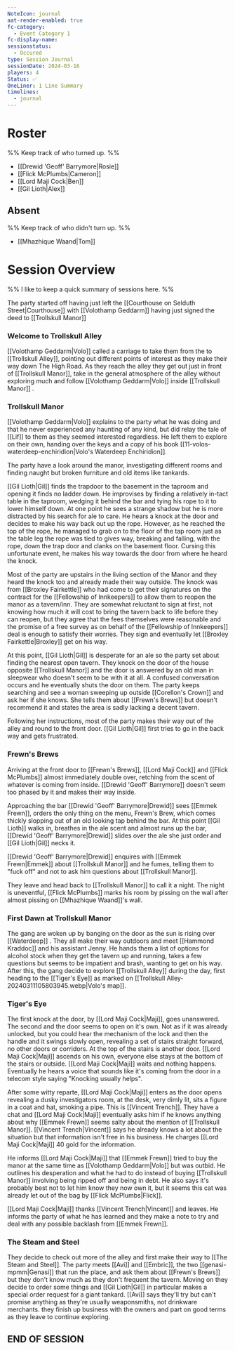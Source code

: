 ```yaml
---
NoteIcon: journal
aat-render-enabled: true
fc-category:
  - Event Category 1
fc-display-name: 
sessionstatus:
  - Occured
type: Session Journal
sessionDate: 2024-03-16
players: 4
Status: ✅
OneLiner: 1 Line Summary
timelines:
  - journal
---
```




# Roster 

%% Keep track of who turned up. %%

- [[Drewid 'Geoff' Barrymore|Rosie]]
- [[Flick McPlumbs|Cameron]]
- [[Lord Maji Cock|Ben]]
- [[Gil Lioth|Alex]]

## Absent

%% Keep track of who didn't turn up. %%

- [[Mhazhique Waand|Tom]]

# Session Overview

%% I like to keep a quick summary of sessions here. %%

The party started off having just left the [[Courthouse on Selduth Street|Courthouse]] with [[Volothamp Geddarm]] having just signed the deed to [[Trollskull Manor]] 

### Welcome to Trollskull Alley
[[Volothamp Geddarm|Volo]] called a carriage to take them from the  to [[Trollskull Alley]], pointing out different points of interest as they make their way down The High Road. As they reach the alley they get out just in front of [[Trollskull Manor]], take in the general atmosphere of the alley without exploring much and follow [[Volothamp Geddarm|Volo]]  inside [[Trollskull Manor]] .

### Trollskull Manor
[[Volothamp Geddarm|Volo]] explains to the party what he was doing and that he never experienced any haunting of any kind, but did relay the tale of [[Lif]] to them as they seemed interested regardless. He left them to explore on their own, handing over the keys and a copy of his book [[11-volos-waterdeep-enchiridion|Volo's Waterdeep Enchiridion]]. 

The party have a look around the manor, investigating different rooms and finding naught but broken furniture and old items like tankards. 

[[Gil Lioth|Gil]] finds the trapdoor to the basement in the taproom and opening it finds no ladder down. He improvises by finding a relatively in-tact table in the taproom, wedging it behind the bar and tying his rope to it to lower himself down. At one point he sees a strange shadow but he is more distracted by his search for ale to care. He hears a knock at the door and decides to make his way back out up the rope. However, as he reached the top of the rope, he managed to grab on to the floor of the tap room just as the table leg the rope was tied to gives way, breaking and falling, with the rope, down the trap door and clanks on the basement floor. Cursing this unfortunate event, he makes his way towards the door from where he heard the knock.

Most of the party are upstairs in the living section of the Manor and they heard the knock too and already made their way outside. The knock was from [[Broxley Fairkettle]] who had come to get their signatures on the contract for the [[Fellowship of Innkeepers]] to allow them to reopen the manor as a tavern/inn. They are somewhat reluctant to sign at first, not knowing how much it will cost to bring the tavern back to life before they can reopen, but they agree that the fees themselves were reasonable and the promise of a free survey as on behalf of the [[Fellowship of Innkeepers]] deal is enough to satisfy their worries.  They sign and eventually let [[Broxley Fairkettle|Broxley]] get on his way.

At this point, [[Gil Lioth|Gil]] is desperate for an ale so the party set about finding the nearest open tavern. They knock on the door of the house opposite [[Trollskull Manor]] and the door is answered by an old man in sleepwear who doesn't seem to be with it at all. A confused conversation occurs and he eventually shuts the door on them. The party keeps searching and see a woman sweeping up outside [[Corellon's Crown]] and ask her if she knows. She tells them about [[Frewn's Brews]] but doesn't recommend it and states the area is sadly lacking  a decent tavern. 

Following her instructions, most of the party makes their way out of the alley and round to the front door. [[Gil Lioth|Gil]] first tries to go in the back way and gets frustrated. 

### Frewn's Brews
Arriving at the front door to [[Frewn's Brews]], [[Lord Maji Cock]] and [[Flick McPlumbs]] almost immediately double over, retching from the scent of whatever is coming from inside. [[Drewid 'Geoff' Barrymore]] doesn't seem too phased by it and makes their way inside. 

Approaching the bar [[Drewid 'Geoff' Barrymore|Drewid]]  sees [[Emmek Frewn]], orders the only thing on the menu, Frewn's Brew, which comes thickly slopping out of an old looking tap behind the bar. At this point [[Gil Lioth]]  walks in, breathes in the ale scent and almost runs up the bar, [[Drewid 'Geoff' Barrymore|Drewid]] slides over the ale she just order and [[Gil Lioth|Gil]]  necks it. 

[[Drewid 'Geoff' Barrymore|Drewid]] enquires with [[Emmek Frewn|Emmek]] about [[Trollskull Manor]] and he fumes, telling them to "fuck off" and not to ask him questions about [[Trollskull Manor]]. 

They leave and head back to [[Trollskull Manor]] to call it a night. The night is uneventful, [[Flick McPlumbs]] marks his room by pissing on the wall after almost pissing on [[Mhazhique Waand]]'s wall. 

### First Dawn at Trollskull Manor
The gang are woken up by banging on the door as the sun is rising over [[Waterdeep]] . They all make their way outdoors and meet [[Hammond Kraddoc]] and his assistant Jenny. He hands them a list of options for alcohol stock when they get the tavern up and running, takes a few questions but seems to be impatient and brash, wanting to get on his way. After this, the gang decide to explore [[Trollskull Alley]]  during the day, first heading to the [[Tiger's Eye]]  as marked on [[Trollskull Alley-20240311105803945.webp|Volo's map]].  

### Tiger's Eye
The first knock at the door, by [[Lord Maji Cock|Maji]], goes unanswered. The second and the door seems to open on it's own. Not as if it was already unlocked, but you could hear the mechanism of the lock and then the handle and it swings slowly open, revealing a set of stairs straight forward, no other doors or corridors. At the top of the stairs is another door. [[Lord Maji Cock|Maji]]  ascends on his own, everyone else stays at the bottom of the stairs or outside.  [[Lord Maji Cock|Maji]] waits and nothing happens. Eventually he hears a voice that sounds like it's coming from the door in a telecom style saying "Knocking usually helps". 

After some witty reparte,  [[Lord Maji Cock|Maji]] enters as the door opens revealing a dusky investigators room, at the desk, very dimly lit, sits a figure in a coat and hat, smoking a pipe. This is [[Vincent Trench]]. They have a chat and [[Lord Maji Cock|Maji]] eventually asks him if he knows anything about why [[Emmek Frewn]] seems salty about the mention of [[Trollskull Manor]]. [[Vincent Trench|Vincent]] says he already knows a lot about the situation but that information isn't free in his business. He charges [[Lord Maji Cock|Maji]] 40 gold for the information. 

He informs [[Lord Maji Cock|Maji]] that [[Emmek Frewn]] tried to buy the manor at the same time as [[Volothamp Geddarm|Volo]] but was outbid. He outlines his desperation and what he had to do instead of buying [[Trollskull Manor]]  involving being ripped off and being in debt. He also says it's probably best not to let him know they now own it, but it seems this cat was already let out of the bag by [[Flick McPlumbs|Flick]].

[[Lord Maji Cock|Maji]] thanks [[Vincent Trench|Vincent]] and leaves.  He informs the party of what he has learned and they make a note to try and deal with any possible backlash from [[Emmek Frewn]].

### The Steam and Steel
They decide to check out more of the alley and first make their way to [[The Steam and Steel]].  The party meets [[Avi]] and [[Embric]], the two [[genasi-mpmm|Genasi]]  that run the place, and ask them about [[Frewn's Brews]] but they don't know much as they don't frequent the tavern. Moving on they decide to order some things and [[Gil Lioth|Gil]] in particular makes a special order request for a giant tankard. [[Avi]] says they'll try but can't promise anything as they're usually weaponsmiths, not drinkware merchants. they finish up business with the owners and part on good terms as they leave to continue exploring.

## END OF SESSION